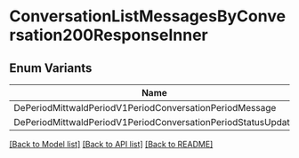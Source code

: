 # ConversationListMessagesByConversation200ResponseInner

## Enum Variants

| Name | Description |
|---- | -----|
| DePeriodMittwaldPeriodV1PeriodConversationPeriodMessage |  |
| DePeriodMittwaldPeriodV1PeriodConversationPeriodStatusUpdate |  |

[[Back to Model list]](../README.md#documentation-for-models) [[Back to API list]](../README.md#documentation-for-api-endpoints) [[Back to README]](../README.md)


